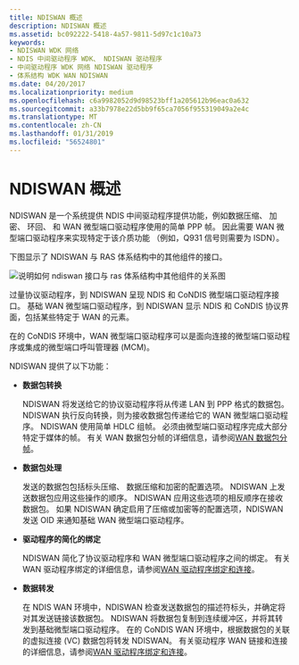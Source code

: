 ```yaml
---
title: NDISWAN 概述
description: NDISWAN 概述
ms.assetid: bc092222-5418-4a57-9811-5d97c1c10a73
keywords:
- NDISWAN WDK 网络
- NDIS 中间驱动程序 WDK、 NDISWAN 驱动程序
- 中间驱动程序 WDK 网络 NDISWAN 驱动程序
- 体系结构 WDK WAN NDISWAN
ms.date: 04/20/2017
ms.localizationpriority: medium
ms.openlocfilehash: c6a9982052d9d98523bff1a205612b96eac0a632
ms.sourcegitcommit: a33b7978e22d5bb9f65ca7056f955319049a2e4c
ms.translationtype: MT
ms.contentlocale: zh-CN
ms.lasthandoff: 01/31/2019
ms.locfileid: "56524801"
---
```

# <a name="ndiswan-overview"></a>NDISWAN 概述





NDISWAN 是一个系统提供 NDIS 中间驱动程序提供功能，例如数据压缩、 加密、 环回、 和 WAN 微型端口驱动程序使用的简单 PPP 帧。 因此需要 WAN 微型端口驱动程序来实现特定于该介质功能 （例如，Q931 信号则需要为 ISDN）。

下图显示了 NDISWAN 与 RAS 体系结构中的其他组件的接口。

![说明如何 ndiswan 接口与 ras 体系结构中其他组件的关系图](images/ndiswan-1.png)

过量协议驱动程序，到 NDISWAN 呈现 NDIS 和 CoNDIS 微型端口驱动程序接口。 基础 WAN 微型端口驱动程序，到 NDISWAN 显示 NDIS 和 CoNDIS 协议界面，包括某些特定于 WAN 的元素。

在的 CoNDIS 环境中，WAN 微型端口驱动程序可以是面向连接的微型端口驱动程序或集成的微型端口呼叫管理器 (MCM)。

NDISWAN 提供了以下功能：

-   **数据包转换**

    NDISWAN 将发送给它的协议驱动程序将从传递 LAN 到 PPP 格式的数据包。 NDISWAN 执行反向转换，则为接收数据包传递给它的 WAN 微型端口驱动程序。 NDISWAN 使用简单 HDLC 组帧。 必须由微型端口驱动程序完成大部分特定于媒体的帧。 有关 WAN 数据包分帧的详细信息，请参阅[WAN 数据包分帧](wan-packet-framing.md)。

-   **数据包处理**

    发送的数据包包括标头压缩、 数据压缩和加密的配置选项。 NDISWAN 上发送数据包应用这些操作的顺序。 NDISWAN 应用这些选项的相反顺序在接收数据包。 如果 NDISWAN 确定启用了压缩或加密等的配置选项，NDISWAN 发送 OID 来通知基础 WAN 微型端口驱动程序。

-   **驱动程序的简化的绑定**

    NDISWAN 简化了协议驱动程序和 WAN 微型端口驱动程序之间的绑定。 有关 WAN 驱动程序绑定的详细信息，请参阅[WAN 驱动程序绑定和连接](wan-driver-bindings-and-connections.md)。

-   **数据转发**

    在 NDIS WAN 环境中，NDISWAN 检查发送数据包的描述符标头，并确定将对其发送链接该数据包。 NDISWAN 将数据包复制到连续缓冲区，并将其转发到基础微型端口驱动程序。 在的 CoNDIS WAN 环境中，根据数据包的关联的虚拟连接 (VC) 数据包将转发 NDISWAN。 有关驱动程序 WAN 链接和连接的详细信息，请参阅[WAN 驱动程序绑定和连接](wan-driver-bindings-and-connections.md)。

 

 





